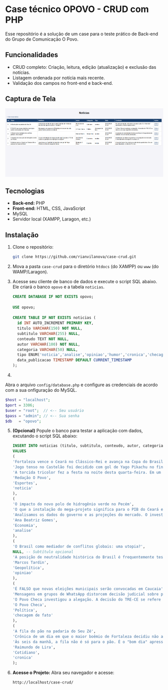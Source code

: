 # Case técnico OPOVO - CRUD com PHP
Esse repositório é a solução de um case para o teste prático de Back-end do Grupo de Comunicação O Povo.

## Funcionalidades

* CRUD completo: Criação, leitura, edição (atualização) e exclusão das notícias.
* Listagem ordenada por notícia mais recente.
* Validação dos campos no front-end e back-end.

## Captura de Tela

![Tela principal.](./docs/Screenshot.png)

## Tecnologias
* **Back-end:** PHP
* **Front-end:** HTML, CSS, JavaScript
* MySQL
* Servidor local (XAMPP, Laragon, etc.)

## Instalação
1.  Clone o repositório:
    ```bash
    git clone https://github.com/rianvilanova/case-crud.git
    ```

2. Mova a pasta `case-crud` para o diretório `htdocs` (do XAMPP) ou `www` (do WAMP/Laragon).

3. Acesse seu cliente de banco de dados  e execute o script SQL abaixo. Ele criará o banco `opovo` e a tabela `noticias`.

    ```sql
    CREATE DATABASE IF NOT EXISTS opovo;
    
    USE opovo;
    
    CREATE TABLE IF NOT EXISTS noticias (
      id INT AUTO_INCREMENT PRIMARY KEY,
      titulo VARCHAR(150) NOT NULL,
      subtitulo VARCHAR(255) NULL,
      conteudo TEXT NOT NULL,
      autor VARCHAR(100) NOT NULL,
      categoria VARCHAR(50) NULL,
      tipo ENUM('noticia','analise','opiniao','humor','cronica','checagem de fato') NOT NULL,
      data_publicacao TIMESTAMP DEFAULT CURRENT_TIMESTAMP
    );
    ```

4.
Abra o arquivo `config/database.php` e configure as credenciais de acordo com a sua onfiguração do MySQL.

 ```php
 $host = "localhost";
 $port = 3306;
 $user = "root";  // <-- Seu usuário
 $pass = "admin"; // <-- Sua senha
 $db   = "opovo";
 ```

5.  **(Opcional)** Popule o banco
    para testar a aplicação com dados, excutando o script SQL abaixo:

    ```sql
    INSERT INTO noticias (titulo, subtitulo, conteudo, autor, categoria, tipo) 
    VALUES 
    (
    'Fortaleza vence o Ceará no Clássico-Rei e avança na Copa do Brasil',
    'Jogo tenso no Castelão foi decidido com gol de Yago Pikachu no final do segundo tempo.',
    'A torcida tricolor fez a festa na noite desta quarta-feira. Em um jogo disputado, o Leão do Pici mostrou superioridade tática e garantiu a vaga para a próxima fase da competição nacional.',
    'Redação O Povo',
    'Esportes',
    'noticia'
    ),
    (
    'O impacto do novo polo de hidrogênio verde no Pecém',
    'O que a instalação do mega-projeto significa para o PIB do Ceará e a geração de empregos na região?',
    'Analisamos os dados do governo e as projeções do mercado. O investimento estrangeiro é vultoso, mas os desafios logísticos e de mão-de-obra qualificada precisam ser endereçados.',
    'Ana Beatriz Gomes',
    'Economia',
    'analise'
    ),
    (
    'O Brasil como mediador de conflitos globais: uma utopia?',
    NULL, -- Subtítulo opcional
    'A posição de neutralidade histórica do Brasil é frequentemente testada. Em um mundo polarizado, manter-se neutro não é o mesmo que ser irrelevante, mas sim uma escolha estratégica que pode (ou não) trazer dividendos.',
    'Marcos Tardin',
    'Geopolítica',
    'opiniao'
    ),
    (
    'É FALSO que novas eleições municipais serão convocadas em Caucaia',
    'Mensagens em grupos de WhatsApp distorcem decisão judicial sobre processo eleitoral.',
    'O Povo Checa investigou a alegação. A decisão do TRE-CE se refere a um caso específico de prestação de contas de um vereador, e não tem qualquer poder de anular o resultado da eleição majoritária.',
    'O Povo Checa',
    'Política',
    'checagem de fato'
    ),
    (
    'A fila do pão na padaria do Seu Zé',
    'Crônica de um dia em que o maior boêmio de Fortaleza decidiu não aparecer para o "trabalho".',
    'Às seis da manhã, a fila não é só para o pão. É o "bom dia" apressado, a fofoca rápida sobre o jogo de ontem, e o cheiro de café que se mistura com a maresia. A padaria é o verdadeiro parlamento do bairro.',
    'Raimundo de Lira',
    'Cotidiano',
    'cronica'
    );
    ```

6.  **Acesse o Projeto:**
    Abra seu navegador e acesse:
    ```
    http://localhost/case-crud/
    ```